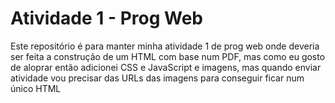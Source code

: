 # Atividade 1 - Prog Web

Este repositório é para manter minha atividade 1 de prog web onde deveria ser feita a construção de um HTML com base num PDF, mas como eu gosto de aloprar então adicionei CSS e JavaScript e imagens, mas quando enviar atividade vou precisar das URLs das imagens para conseguir ficar num único HTML
